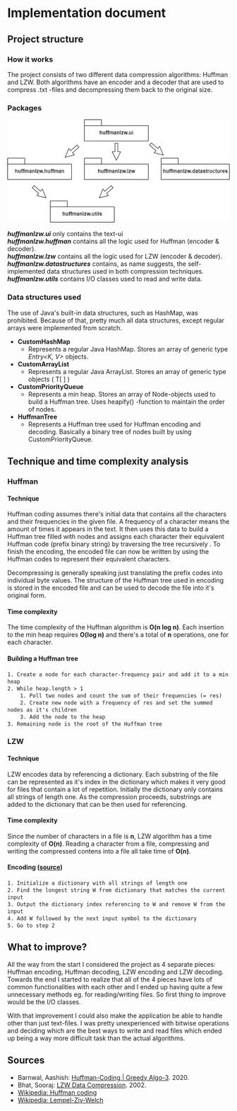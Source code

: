 # Implementation document

## Project structure

### How it works

The project consists of two different data compression algorithms: Huffman and LZW. Both algorithms have an encoder and a decoder that are used to compress .txt -files and decompressing them back to the original size.

### Packages  

<img src=https://github.com/mmatila/Huffman-LZW/blob/main/Documentation/images/diagram.png />  

***huffmanlzw.ui*** only contains the text-ui  
***huffmanlzw.huffman*** contains all the logic used for Huffman (encoder & decoder).  
***huffmanlzw.lzw*** contains all the logic used for LZW (encoder & decoder).  
***huffmanlzw.datastructures*** contains, as name suggests, the self-implemented data structures used in both compression techniques.  
***huffmanlzw.utils*** contains I/O classes used to read and write data.  

### Data structures used  

The use of Java's built-in data structures, such as HashMap, was prohibited. Because of that, pretty much all data structures, except regular arrays were implemented from scratch.

- **CustomHashMap**  
  - Represents a regular Java HashMap. Stores an array of generic type *Entry<K, V>* objects.  
- **CustomArrayList**  
  - Represents a regular Java ArrayList. Stores an array of generic type objects ( T[ ] )  
- **CustomPriorityQueue**  
  - Represents a min heap. Stores an array of Node-objects used to build a Huffman tree. Uses heapify() -function to maintain the order of nodes.  
- **HuffmanTree**  
  - Represents a Huffman tree used for Huffman encoding and decoding. Basically a binary tree of nodes built by using CustomPriorityQueue.  

## Technique and time complexity analysis  

### Huffman

#### Technique

Huffman coding assumes there's initial data that contains all the characters and their frequencies in the given file. A frequency of a character means the amount of times it appears in the text. It then uses this data to build a Huffman tree filled with nodes and assigns each character their equivalent Huffman code (prefix binary string) by traversing the tree recursively . To finish the encoding, the encoded file can now be written by using the Huffman codes to represent their equivalent characters.  

Decompressing is generally speaking just translating the prefix codes into individual byte values. The structure of the Huffman tree used in encoding is stored in the encoded file and can be used to decode the file into it's original form.

#### Time complexity

The time complexity of the Huffman algorithm is **O(n log n)**. Each insertion to the min heap requires **O(log n)** and there's a total of **n** operations, one for each character.

#### Building a Huffman tree
```
1. Create a node for each character-frequency pair and add it to a min heap
2. While heap.length > 1
    1. Poll two nodes and count the sum of their frequencies (= res)
    2. Create new node with a frequency of res and set the summed nodes as it's children
    3. Add the node to the heap
3. Remaining node is the root of the Huffman tree  
```

### LZW  

#### Technique

LZW encodes data by referencing a dictionary. Each substring of the file can be represented as it's index in the dictionary which makes it very good for files that contain a lot of repetition. Initially the dictionary only contains all strings of length one. As the compression proceeds, substrings are added to the dictionary that can be then used for referencing.

#### Time complexity

Since the number of characters in a file is **n**, LZW algorithm has a time complexity of **O(n)**. Reading a character from a file, compressing and writing the compressed contens into a file all take time of **O(n)**. 

#### Encoding ([source](https://en.wikipedia.org/wiki/Lempel%E2%80%93Ziv%E2%80%93Welch))
```
1. Initialize a dictionary with all strings of length one
2. Find the longest string W from dictionary that matches the current input
3. Output the dictionary index referencing to W and remove W from the input
4. Add W followed by the next input symbol to the dictionary
5. Go to step 2
```

## What to improve?  

All the way from the start I considered the project as 4 separate pieces: Huffman encoding, Huffman decoding, LZW encoding and LZW decoding. Towards the end I started to realize that all of the 4 pieces have lots of common functionalities with each other and I ended up having quite a few unnecessary methods eg. for reading/writing files. So first thing to improve would be the I/O classes.  

With that improvement I could also make the application be able to handle other than just text-files. I was pretty unexperienced with bitwise operations and deciding which are the best ways to write and read files which ended up being a way more difficult task than the actual algorithms.

## Sources  

- Barnwal, Aashish: [Huffman-Coding | Greedy Algo-3](https://www.geeksforgeeks.org/huffman-coding-greedy-algo-3/). 2020.
- Bhat, Sooraj: [LZW Data Compression](https://www2.cs.duke.edu/csed/curious/compression/lzw.html). 2002.
- [Wikipedia: Huffman coding](https://en.wikipedia.org/wiki/Huffman_coding)
- [Wikipedia: Lempel-Ziv-Welch](https://en.wikipedia.org/wiki/Lempel%E2%80%93Ziv%E2%80%93Welch)
